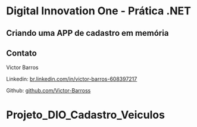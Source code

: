 # Digital Innovation One - Prática .NET

## Criando uma APP de cadastro em memória


## Contato

Victor Barros

Linkedin:  [br.linkedin.com/in/victor-barros-608397217](http://br.linkedin.com/in/victor-barros-608397217)

Github:  [github.com/Victor-Barross](https://github.com/Victor-Barross/)
# Projeto_DIO_Cadastro_Veiculos
